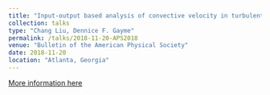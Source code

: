 ```yaml
---
title: "Input-output based analysis of convective velocity in turbulent channels"
collection: talks
type: "Chang Liu, Dennice F. Gayme"
permalink: /talks/2018-11-20-APS2018
venue: "Bulletin of the American Physical Society"
date: 2018-11-20
location: "Atlanta, Georgia"
---
```


[More information here](https://meetings.aps.org/Meeting/DFD18/Event/335092)
